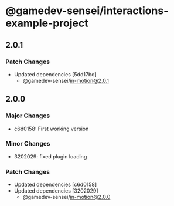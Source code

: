 # @gamedev-sensei/interactions-example-project

## 2.0.1

### Patch Changes

- Updated dependencies [5dd17bd]
  - @gamedev-sensei/in-motion@2.0.1

## 2.0.0

### Major Changes

- c6d0158: First working version

### Minor Changes

- 3202029: fixed plugin loading

### Patch Changes

- Updated dependencies [c6d0158]
- Updated dependencies [3202029]
  - @gamedev-sensei/in-motion@2.0.0
